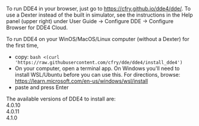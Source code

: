 To run DDE4 in your browser, just go to <a href="https://cfry.github.io/dde4/dde/">https://cfry.github.io/dde4/dde/</a>. To use a Dexter instead of the built in simulator, see the instructions in the Help panel (upper right) under User Guide -> Configure DDE -> Configure Browser for DDE4 Cloud. 

To run DDE4 on your WinOS/MacOS/Linux computer (without a Dexter) for the first time,
- copy:  ```bash <(curl 'https://raw.githubusercontent.com/cfry/dde/dde4/install_dde4')```
- On your computer, open a terminal app.
 On Windows you'll need to install WSL/Ubuntu before you can use this.
 For directions, browse: https://learn.microsoft.com/en-us/windows/wsl/install
- paste  and press Enter

The available versions of DDE4 to install are:<br/>
    4.0.10   
    4.0.11     
    4.1.0
